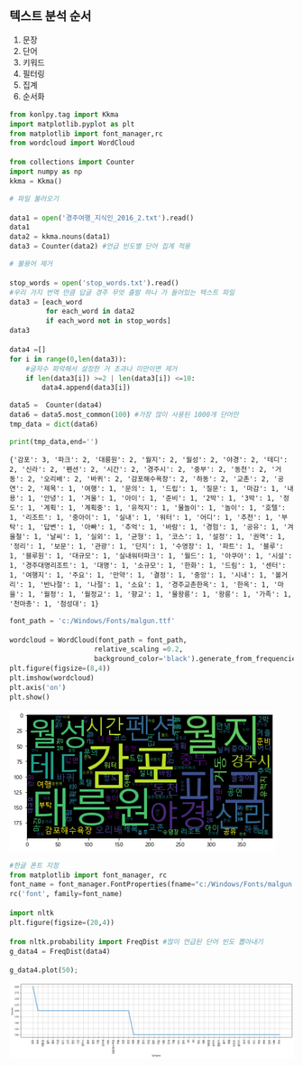 ## 텍스트 분석 순서 
1. 문장
2. 단어
3. 키워드 
4. 필터링
5. 집계
6. 순서화


```python
from konlpy.tag import Kkma
import matplotlib.pyplot as plt
from matplotlib import font_manager,rc
from wordcloud import WordCloud

from collections import Counter
import numpy as np
kkma = Kkma()
```


```python
# 파일 불러오기 

data1 = open('경주여행_지식인_2016_2.txt').read()
data1
data2 = kkma.nouns(data1)
data3 = Counter(data2) #언급 빈도별 단어 집계 적용 
```


```python
# 불용어 제거 

stop_words = open('stop_words.txt').read()
#우리 가지 번역 만큼 답글 경주 무엇 출발 하나 가 들어있는 텍스트 파일 
data3 = [each_word 
         for each_word in data2 
         if each_word not in stop_words]
data3

data4 =[]
for i in range(0,len(data3)):
    #글자수 파악해서 설정한 거 초과나 미만이면 제거 
    if len(data3[i]) >=2 | len(data3[i]) <=10:
        data4.append(data3[i])
```


```python
data5 =  Counter(data4)
data6 = data5.most_common(100) #가장 많이 사용된 1000개 단어만 
tmp_data = dict(data6)
```


```python
print(tmp_data,end='')
```

    {'감포': 3, '파크': 2, '대릉원': 2, '월지': 2, '월성': 2, '야경': 2, '테디': 2, '신라': 2, '펜션': 2, '시간': 2, '경주시': 2, '중부': 2, '동천': 2, '거동': 2, '오리배': 2, '바퀴': 2, '감포해수욕장': 2, '하동': 2, '교촌': 2, '공연': 2, '제목': 1, '여행': 1, '문의': 1, '드립': 1, '질문': 1, '마감': 1, '내용': 1, '안녕': 1, '겨울': 1, '아이': 1, '준비': 1, '2박': 1, '3박': 1, '정도': 1, '계획': 1, '계획중': 1, '유적지': 1, '물놀이': 1, '놀이': 1, '호텔': 1, '리조트': 1, '중아이': 1, '실내': 1, '워터': 1, '어디': 1, '추천': 1, '부탁': 1, '답변': 1, '아빠': 1, '추억': 1, '바람': 1, '경험': 1, '공유': 1, '겨울철': 1, '날씨': 1, '실외': 1, '균형': 1, '코스': 1, '설정': 1, '권역': 1, '정리': 1, '보문': 1, '관광': 1, '단지': 1, '수영장': 1, '파트': 1, '블루': 1, '블루원': 1, '대규모': 1, '실내워터파크': 1, '월드': 1, '아쿠아': 1, '시설': 1, '경주대명리조트': 1, '대명': 1, '소규모': 1, '한화': 1, '드림': 1, '센터': 1, '여행지': 1, '주요': 1, '만약': 1, '결정': 1, '중앙': 1, '시내': 1, '볼거리': 1, '반나절': 1, '나절': 1, '소요': 1, '경주교촌한옥': 1, '한옥': 1, '마을': 1, '월정': 1, '월정교': 1, '향교': 1, '물왕릉': 1, '왕릉': 1, '가족': 1, '천마총': 1, '첨성대': 1}


```python
font_path = 'c:/Windows/Fonts/malgun.ttf'

wordcloud = WordCloud(font_path = font_path,
                     relative_scaling =0.2,
                     background_color='black').generate_from_frequencies(tmp_data)
plt.figure(figsize=(8,4))
plt.imshow(wordcloud)
plt.axis('on')
plt.show()
```


![png](output_6_0.png)



```python
#한글 폰트 지정
from matplotlib import font_manager, rc
font_name = font_manager.FontProperties(fname="c:/Windows/Fonts/malgun.ttf").get_name()
rc('font', family=font_name)

import nltk 
plt.figure(figsize=(20,4))

from nltk.probability import FreqDist #많이 언급된 단어 빈도 뽑아내기 
g_data4 = FreqDist(data4)

g_data4.plot(50);
```


![png](output_7_0.png)


